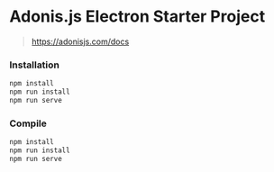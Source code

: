 # Adonis.js Electron Starter Project

> https://adonisjs.com/docs

### Installation
```js
npm install
npm run install
npm run serve
```

### Compile
```js
npm install
npm run install
npm run serve
```

